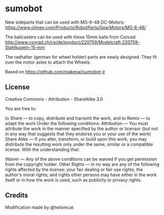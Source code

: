 # sumobot

New sideparts that can be used with MG-6-48 DC-Motors: https://www.olimex.com/Products/RobotParts/GearMotors/MG-6-48/

The ballcasters can be used with these 15mm balls from Conrad: http://www.conrad.ch/ce/de/product/220759/Modelcraft-220759-Stahlkugeln-15-mm

The radhalter (german for wheel holder) parts are newly designed. They fit over the motor axles to attach the Wheels.

Based on https://github.com/makenai/sumobot-jr

## License

Creative Commons - Attribution - ShareAlike 3.0

You are free to:

to Share — to copy, distribute and transmit the work, and
to Remix — to adapt the work
Under the following conditions:
Attribution — You must attribute the work in the manner specified by the author or licensor (but not in any way that suggests that they endorse you or your use of the work)
Share Alike — If you alter, transform, or build upon this work, you may distribute the resulting work only under the same, similar or a compatible license.
With the understanding that:

Waiver — Any of the above conditions can be waived if you get permission from the copyright holder.
Other Rights — In no way are any of the following rights affected by the license:
your fair dealing or fair use rights;
the author's moral rights; and
rights other persons may have either in the work itself or in how the work is used, such as publicity or privacy rights.

## Credits

Modification made by @twtomcat
